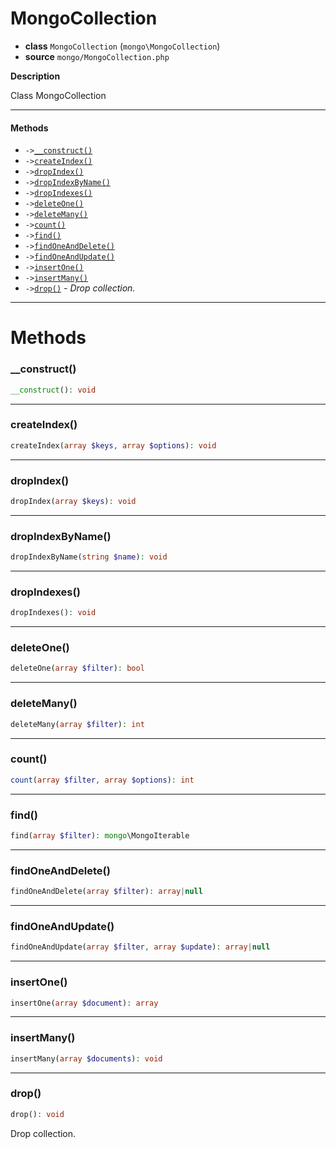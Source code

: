 # MongoCollection

- **class** `MongoCollection` (`mongo\MongoCollection`)
- **source** `mongo/MongoCollection.php`

**Description**

Class MongoCollection

---

#### Methods

- `->`[`__construct()`](#method-__construct)
- `->`[`createIndex()`](#method-createindex)
- `->`[`dropIndex()`](#method-dropindex)
- `->`[`dropIndexByName()`](#method-dropindexbyname)
- `->`[`dropIndexes()`](#method-dropindexes)
- `->`[`deleteOne()`](#method-deleteone)
- `->`[`deleteMany()`](#method-deletemany)
- `->`[`count()`](#method-count)
- `->`[`find()`](#method-find)
- `->`[`findOneAndDelete()`](#method-findoneanddelete)
- `->`[`findOneAndUpdate()`](#method-findoneandupdate)
- `->`[`insertOne()`](#method-insertone)
- `->`[`insertMany()`](#method-insertmany)
- `->`[`drop()`](#method-drop) - _Drop collection._

---
# Methods

<a name="method-__construct"></a>

### __construct()
```php
__construct(): void
```

---

<a name="method-createindex"></a>

### createIndex()
```php
createIndex(array $keys, array $options): void
```

---

<a name="method-dropindex"></a>

### dropIndex()
```php
dropIndex(array $keys): void
```

---

<a name="method-dropindexbyname"></a>

### dropIndexByName()
```php
dropIndexByName(string $name): void
```

---

<a name="method-dropindexes"></a>

### dropIndexes()
```php
dropIndexes(): void
```

---

<a name="method-deleteone"></a>

### deleteOne()
```php
deleteOne(array $filter): bool
```

---

<a name="method-deletemany"></a>

### deleteMany()
```php
deleteMany(array $filter): int
```

---

<a name="method-count"></a>

### count()
```php
count(array $filter, array $options): int
```

---

<a name="method-find"></a>

### find()
```php
find(array $filter): mongo\MongoIterable
```

---

<a name="method-findoneanddelete"></a>

### findOneAndDelete()
```php
findOneAndDelete(array $filter): array|null
```

---

<a name="method-findoneandupdate"></a>

### findOneAndUpdate()
```php
findOneAndUpdate(array $filter, array $update): array|null
```

---

<a name="method-insertone"></a>

### insertOne()
```php
insertOne(array $document): array
```

---

<a name="method-insertmany"></a>

### insertMany()
```php
insertMany(array $documents): void
```

---

<a name="method-drop"></a>

### drop()
```php
drop(): void
```
Drop collection.